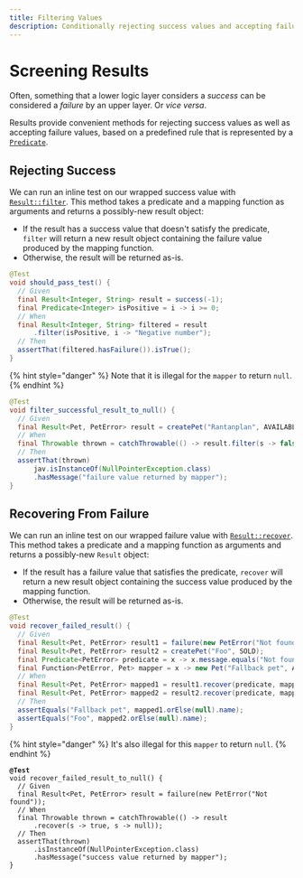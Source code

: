 ```yaml
---
title: Filtering Values
description: Conditionally rejecting success values and accepting failure values
---
```


# Screening Results

Often, something that a lower logic layer considers a _success_ can be considered a _failure_ by an upper layer. Or _vice versa_.

Results provide convenient methods for rejecting success values as well as accepting failure values, based on a predefined rule that is represented by a [`Predicate`](https://docs.oracle.com/en/java/javase/18/docs/api/java.base/java/util/function/Predicate.html).

## Rejecting Success

We can run an inline test on our wrapped success value with [`Result::filter`](https://dev.leakyabstractions.com/result/javadoc/1.0.0.0/com/leakyabstractions/result/Result.html#filter-java.util.function.Predicate-java.util.function.Function-). This method takes a predicate and a mapping function as arguments and returns a possibly-new result object:

* If the result has a success value that doesn't satisfy the predicate, `filter` will return a new result object containing the failure value produced by the mapping function.
* Otherwise, the result will be returned as-is.

```java
@Test
void should_pass_test() {
  // Given
  final Result<Integer, String> result = success(-1);
  final Predicate<Integer> isPositive = i -> i >= 0;
  // When
  final Result<Integer, String> filtered = result
      .filter(isPositive, i -> "Negative number");
  // Then
  assertThat(filtered.hasFailure()).isTrue();
}
```

{% hint style="danger" %}
Note that it is illegal for the `mapper` to return `null`.
{% endhint %}

```java
@Test
void filter_successful_result_to_null() {
  // Given
  final Result<Pet, PetError> result = createPet("Rantanplan", AVAILABLE);
  // When
  final Throwable thrown = catchThrowable(() -> result.filter(s -> false, s -> null));
  // Then
  assertThat(thrown)
      jav.isInstanceOf(NullPointerException.class)
      .hasMessage("failure value returned by mapper");
}
```

## Recovering From Failure

We can run an inline test on our wrapped failure value with [`Result::recover`](https://dev.leakyabstractions.com/result/javadoc/1.0.0.0/com/leakyabstractions/result/Result.html#recover-java.util.function.Predicate-java.util.function.Function-). This method takes a predicate and a mapping function as arguments and returns a possibly-new `Result` object:

* If the result has a failure value that satisfies the predicate, `recover` will return a new result object containing the success value produced by the mapping function.
* Otherwise, the result will be returned as-is.

```java
@Test
void recover_failed_result() {
  // Given
  final Result<Pet, PetError> result1 = failure(new PetError("Not found"));
  final Result<Pet, PetError> result2 = createPet("Foo", SOLD);
  final Predicate<PetError> predicate = x -> x.message.equals("Not found");
  final Function<PetError, Pet> mapper = x -> new Pet("Fallback pet", AVAILABLE);
  // When
  final Result<Pet, PetError> mapped1 = result1.recover(predicate, mapper);
  final Result<Pet, PetError> mapped2 = result2.recover(predicate, mapper);
  // Then
  assertEquals("Fallback pet", mapped1.orElse(null).name);
  assertEquals("Foo", mapped2.orElse(null).name);
}
```

{% hint style="danger" %}
It's also illegal for this `mapper` to return `null`.
{% endhint %}

<pre class="language-java"><code class="lang-java"><strong>@Test
</strong>void recover_failed_result_to_null() {
  // Given
  final Result&#x3C;Pet, PetError> result = failure(new PetError("Not found"));
  // When
  final Throwable thrown = catchThrowable(() -> result
      .recover(s -> true, s -> null));
  // Then
  assertThat(thrown)
      .isInstanceOf(NullPointerException.class)
      .hasMessage("success value returned by mapper");
}
</code></pre>

